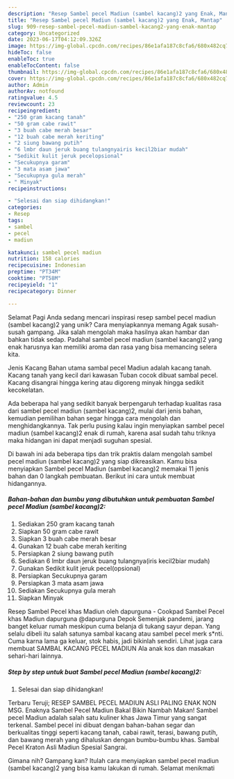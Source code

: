 ```yaml
---
description: "Resep Sambel pecel Madiun (sambel kacang)2 yang Enak, Mantap"
title: "Resep Sambel pecel Madiun (sambel kacang)2 yang Enak, Mantap"
slug: 909-resep-sambel-pecel-madiun-sambel-kacang2-yang-enak-mantap
category: Uncategorized
date: 2023-06-17T04:12:09.326Z
image: https://img-global.cpcdn.com/recipes/86e1afa187c8cfa6/680x482cq70/sambel-pecel-madiun-sambel-kacang2-foto-resep-utama.jpg
hideToc: false
enableToc: true
enableTocContent: false
thumbnail: https://img-global.cpcdn.com/recipes/86e1afa187c8cfa6/680x482cq70/sambel-pecel-madiun-sambel-kacang2-foto-resep-utama.jpg
cover: https://img-global.cpcdn.com/recipes/86e1afa187c8cfa6/680x482cq70/sambel-pecel-madiun-sambel-kacang2-foto-resep-utama.jpg
author: Admin
authorAv: notfound
ratingvalue: 4.5
reviewcount: 23
recipeingredient:
- "250 gram kacang tanah"
- "50 gram cabe rawit"
- "3 buah cabe merah besar"
- "12 buah cabe merah keriting"
- "2 siung bawang putih"
- "6 lmbr daun jeruk buang tulangnyairis kecil2biar mudah"
- "Sedikit kulit jeruk pecelopsional"
- "Secukupnya garam"
- "3 mata asam jawa"
- "Secukupnya gula merah"
- " Minyak"
recipeinstructions:

- "Selesai dan siap dihidangkan!"
categories:
- Resep
tags:
- sambel
- pecel
- madiun

katakunci: sambel pecel madiun 
nutrition: 158 calories
recipecuisine: Indonesian
preptime: "PT34M"
cooktime: "PT58M"
recipeyield: "1"
recipecategory: Dinner

---
```



Selamat Pagi Anda sedang mencari inspirasi resep sambel pecel madiun (sambel kacang)2 yang unik? Cara menyiapkannya memang Agak susah-susah gampang. Jika salah mengolah maka hasilnya akan hambar dan bahkan tidak sedap. Padahal sambel pecel madiun (sambel kacang)2 yang enak harusnya kan memiliki aroma dan rasa yang bisa memancing selera kita.


Jenis Kacang Bahan utama sambal pecel Madiun adalah kacang tanah. Kacang tanah yang kecil dari kawasan Tuban cocok dibuat sambal pecel. Kacang disangrai hingga kering atau digoreng minyak hingga sedikit kecokelatan.

Ada beberapa hal yang sedikit banyak berpengaruh terhadap kualitas rasa dari sambel pecel madiun (sambel kacang)2, mulai dari jenis bahan, kemudian pemilihan bahan segar hingga cara mengolah dan menghidangkannya. Tak perlu pusing kalau ingin menyiapkan sambel pecel madiun (sambel kacang)2 enak di rumah, karena asal sudah tahu triknya maka hidangan ini dapat menjadi suguhan spesial.


Di bawah ini ada beberapa tips dan trik praktis dalam mengolah sambel pecel madiun (sambel kacang)2 yang siap dikreasikan. Kamu bisa menyiapkan Sambel pecel Madiun (sambel kacang)2 memakai 11 jenis bahan dan 0 langkah pembuatan. Berikut ini cara untuk membuat hidangannya.

<!--inarticleads1-->

##### Bahan-bahan dan bumbu yang dibutuhkan untuk pembuatan Sambel pecel Madiun (sambel kacang)2:

1. Sediakan 250 gram kacang tanah
1. Siapkan 50 gram cabe rawit
1. Siapkan 3 buah cabe merah besar
1. Gunakan 12 buah cabe merah keriting
1. Persiapkan 2 siung bawang putih
1. Sediakan 6 lmbr daun jeruk buang tulangnya(iris kecil2biar mudah)
1. Gunakan Sedikit kulit jeruk pecel(opsional)
1. Persiapkan Secukupnya garam
1. Persiapkan 3 mata asam jawa
1. Sediakan Secukupnya gula merah
1. Siapkan  Minyak


Resep Sambel Pecel khas Madiun oleh dapurguna - Cookpad Sambel Pecel khas Madiun dapurguna @dapurguna Depok Semenjak pandemi, jarang banget keluar rumah meskipun cuma belanja di tukang sayur depan. Yang selalu dibeli itu salah satunya sambal kacang atau sambel pecel merk s*nti. Cuma karna lama ga keluar, stok habis, jadi bikinlah sendiri. Lihat juga cara membuat SAMBAL KACANG PECEL MADIUN Ala anak kos dan masakan sehari-hari lainnya. 

<!--inarticleads2-->

##### Step by step untuk buat Sambel pecel Madiun (sambel kacang)2:


1. Selesai dan siap dihidangkan!

Terbaru Teruji; RESEP SAMBEL PECEL MADIUN ASLI PALING ENAK NON MSG. Enaknya Sambel Pecel Madiun Bakal Bikin Nambah Makan! Sambel pecel Madiun adalah salah satu kuliner khas Jawa Timur yang sangat terkenal. Sambel pecel ini dibuat dengan bahan-bahan segar dan berkualitas tinggi seperti kacang tanah, cabai rawit, terasi, bawang putih, dan bawang merah yang dihaluskan dengan bumbu-bumbu khas. Sambal Pecel Kraton Asli Madiun Spesial Sangrai. 

Gimana nih? Gampang kan? Itulah cara menyiapkan sambel pecel madiun (sambel kacang)2 yang bisa kamu lakukan di rumah. Selamat menikmati
